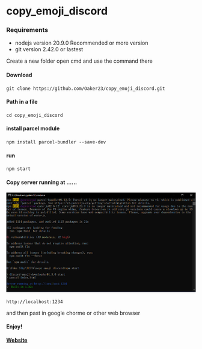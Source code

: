 # copy_emoji_discord

### Requirements

* nodejs version 20.9.0 
Recommended or more version
* git version 2.42.0 or lastest

Create a new folder open cmd and use the command there

#### Download

    git clone https://github.com/Oaker23/copy_emoji_discord.git

#### Path in a file

    cd copy_emoji_discord

#### install parcel module

    npm install parcel-bundler --save-dev

#### run

    npm start

#### Copy server running at ......

![Alt text](image.png)

    http://localhost:1234

and then past in google chorme or other web browser

#### Enjoy!

**[Website](https://thatiemsz.github.io/Discord-Emoji-Downloader)**